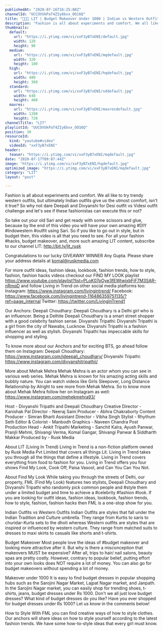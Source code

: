 ```yaml
---
publishedAt: "2020-07-16T16:25:08Z"
channelId: "UCCOVUkPaT4ZIy6bvx_OO16Q"
title: "👗👚😮 LIT | Budget Makeover Under 1000 | Indian vs Western Outfit Challenge ft. Mehak Mehra | FML"
description: "Fashion is all about experiments and comfort. We all like to try trendy western outfits, but ultimately Indian outfits give us the utmost comfort, isn't it true? So why not dare Deepali and Divyanshi for Desi outfit vs Videsi outfit challenge and let's see if these fashionistas can execute this or not?\n\nSo take out your old Sari and get ready with some scissors and glue, because by the end of this video you will have your own amazing #DIY #Indowestern #outfit using Sari. So if you like to go out in style, but in budget then, this video is all that you need to see. For all your fashion #hacks, budget makeover, and, more such amazing LIT content, subscribe to our channel LIT: http://bit.ly/lit_rusk\n\nCongratulations to our lucky GIVEAWAY WINNER Any Gupta. Please share your address details at komal@ruskmedia.com\n\nFor more outfit ideas, fashion ideas, lookbook, fashion trends, how to style, fashion, fashion hacks videos checkout our FIND MY LOOK playlist https://www.youtube.com/playlist?list=PLoK07pOye3fEWtwixbFjF7M3SAR-nRmqD and follow Living in Trend on other social media platforms too:\nInstagram: https://www.instagram.com/livingintrend/\nFacebook: https://www.facebook.com/livingintrend-116486359751135/?ref=page_internal\nTwitter: https://twitter.com/LivingInTrend1\n\nOur Anchors:\nDeepali Choudhary: Deepali Choudhary is a Delhi girl who is an influencer. Being a Delhite Deepali Choudhary is a smart street shopper with a good celebrity fashion sense. \nDivyanshi Tripathi: Divyanshi Tripathi is a girl from the city of Nawabs, Lucknow. Divyanshi Tripathi is a fashion influencer as well as stylish. Divyanshi Tripathi has impeccable skills for shopping and styling. \n\nTo know more about our Anchors and for exciting BTS, go ahead follow them on Instagram: \nDeepali Choudhary: https://www.instagram.com/ideepali_choudhary/\nDivyanshi Tripathi: https://www.instagram.com/divyanshitripathii/\n\nMore about Mehak Mehra\nMehak Mehra is an actor whom you can see in various web series. Mehak Mehra is known for his amazing acting skills and bubbly nature. You can watch videos like Girls Sleepover, Long Distance Relationship by Alright to see more from Mehak Mehra. So to know more about Mehak Mehra follow her on Instagram as well: https://www.instagram.com/mehekmehra93/\n\nHost - Divyanshi Tripathi and Deepali Choudhary\nCreative Director - Kanishak Pal\nDirector - Neeraj Saini\nProducer - Abhra Chakraborty\nContent Producer - Simran Bharti\nAssistant Director - Vibha Singh\nStylist - Rhythum Seth\nEditor & Colorist - Manbodh \nGraphics - Naveen Chandra\nPost Production Head - Ankit Tripathi \nMarketing - Sanchit Kalra, Ayush Panwar, Pranjli Mehmi, Shivangi Verma, Komal Gangar, Shivangi Panwar & Siddharth Makkar\nProduced by - Rusk Media\n\nAbout LIT (Living In Trend)\nLiving in Trend is a non-fiction platform owned by Rusk Media Pvt Limited that covers all things Lit. Living in Trend takes you through all the things that define a lifestyle. Living in Trend covers everything from food to fashion for you. Living in Trend offers you four shows Find My Look, Cook Off, Paisa Vasool, and Can You Can You Not. \n\nAbout Find My Look\nWhile taking you through the streets of Delhi, our property, FML (Find My Look) features two stylists, Deepali Choudhary and Divyanshi Tripathi who randomly pick common people and #style them under a limited budget and time to achieve a #celebrity #fashion #look. If you are looking for outfit ideas, fashion ideas, lookbook, fashion trends, how to style, fashion, fashion hacks then FML is a one-stop show for you. \n\nIndian Outfits vs Western Outfits\nIndian Outfits are styles that fall under the Indian Tradition and Culture umbrella. They range from Kurtis to saris to churidar-Kurta sets to the dhoti whereas Western outfits are styles that are inspired or influenced by western culture. They range from matched suits to dresses to maxi skirts to casuals like shorts and t-shirts.\n\nBudget Makeover\nMost people love the ideas of #budget makeover and looking more attractive after it. But why is there a misconception that makeovers MUST be expensive? After all, trips to hair/ nail salons, beauty spas are pretty costly. However, contrary to popular belief, putting effort into your own looks does NOT require a lot of money. You can also go for budget makeovers without spending a lot of money. \n\nMakeover under 1000\nIt is easy to find budget dresses in popular shopping hubs such as the Sarojini Nagar Market, Lajpat Nagar market, and Janpath. In the Sarojini Nagar market, you can easily shop for trending shoes, t-shirts, jeans, budget dresses under Rs 1000. Don't we all just love budget dresses? What kind of budget dresses do you like? Have you ever shopped for budget dresses under Rs 1000? Let us know in the comments below!\n\nHow to Style\nWith FML you can find creative ways of how to style clothes. Our anchors will share ideas on how to style yourself according to the latest fashion trends. We have some how-to-style ideas that every girl must know."
thumbnails:
  default:
    url: "https://i.ytimg.com/vi/xxF3yB7xENI/default.jpg"
    width: 120
    height: 90
  medium:
    url: "https://i.ytimg.com/vi/xxF3yB7xENI/mqdefault.jpg"
    width: 320
    height: 180
  high:
    url: "https://i.ytimg.com/vi/xxF3yB7xENI/hqdefault.jpg"
    width: 480
    height: 360
  standard:
    url: "https://i.ytimg.com/vi/xxF3yB7xENI/sddefault.jpg"
    width: 640
    height: 480
  maxres:
    url: "https://i.ytimg.com/vi/xxF3yB7xENI/maxresdefault.jpg"
    width: 1280
    height: 720
channelTitle: "LIT"
playlistId: "UUCOVUkPaT4ZIy6bvx_OO16Q"
position: 30
resourceId:
  kind: "youtube#video"
  videoId: "xxF3yB7xENI"
header:
  teaser: "https://i.ytimg.com/vi/xxF3yB7xENI/mqdefault.jpg"
date: "2020-07-17T09:07:44Z"
image: "https://i.ytimg.com/vi/xxF3yB7xENI/hqdefault.jpg"
optimized_image: "https://i.ytimg.com/vi/xxF3yB7xENI/mqdefault.jpg"
category: "LIT"
layout: "post"

---
```

Fashion is all about experiments and comfort. We all like to try trendy western outfits, but ultimately Indian outfits give us the utmost comfort, isn't it true? So why not dare Deepali and Divyanshi for Desi outfit vs Videsi outfit challenge and let's see if these fashionistas can execute this or not?

So take out your old Sari and get ready with some scissors and glue, because by the end of this video you will have your own amazing #DIY #Indowestern #outfit using Sari. So if you like to go out in style, but in budget then, this video is all that you need to see. For all your fashion #hacks, budget makeover, and, more such amazing LIT content, subscribe to our channel LIT: http://bit.ly/lit_rusk

Congratulations to our lucky GIVEAWAY WINNER Any Gupta. Please share your address details at komal@ruskmedia.com

For more outfit ideas, fashion ideas, lookbook, fashion trends, how to style, fashion, fashion hacks videos checkout our FIND MY LOOK playlist https://www.youtube.com/playlist?list=PLoK07pOye3fEWtwixbFjF7M3SAR-nRmqD and follow Living in Trend on other social media platforms too:
Instagram: https://www.instagram.com/livingintrend/
Facebook: https://www.facebook.com/livingintrend-116486359751135/?ref=page_internal
Twitter: https://twitter.com/LivingInTrend1

Our Anchors:
Deepali Choudhary: Deepali Choudhary is a Delhi girl who is an influencer. Being a Delhite Deepali Choudhary is a smart street shopper with a good celebrity fashion sense. 
Divyanshi Tripathi: Divyanshi Tripathi is a girl from the city of Nawabs, Lucknow. Divyanshi Tripathi is a fashion influencer as well as stylish. Divyanshi Tripathi has impeccable skills for shopping and styling. 

To know more about our Anchors and for exciting BTS, go ahead follow them on Instagram: 
Deepali Choudhary: https://www.instagram.com/ideepali_choudhary/
Divyanshi Tripathi: https://www.instagram.com/divyanshitripathii/

More about Mehak Mehra
Mehak Mehra is an actor whom you can see in various web series. Mehak Mehra is known for his amazing acting skills and bubbly nature. You can watch videos like Girls Sleepover, Long Distance Relationship by Alright to see more from Mehak Mehra. So to know more about Mehak Mehra follow her on Instagram as well: https://www.instagram.com/mehekmehra93/

Host - Divyanshi Tripathi and Deepali Choudhary
Creative Director - Kanishak Pal
Director - Neeraj Saini
Producer - Abhra Chakraborty
Content Producer - Simran Bharti
Assistant Director - Vibha Singh
Stylist - Rhythum Seth
Editor & Colorist - Manbodh 
Graphics - Naveen Chandra
Post Production Head - Ankit Tripathi 
Marketing - Sanchit Kalra, Ayush Panwar, Pranjli Mehmi, Shivangi Verma, Komal Gangar, Shivangi Panwar & Siddharth Makkar
Produced by - Rusk Media

About LIT (Living In Trend)
Living in Trend is a non-fiction platform owned by Rusk Media Pvt Limited that covers all things Lit. Living in Trend takes you through all the things that define a lifestyle. Living in Trend covers everything from food to fashion for you. Living in Trend offers you four shows Find My Look, Cook Off, Paisa Vasool, and Can You Can You Not. 

About Find My Look
While taking you through the streets of Delhi, our property, FML (Find My Look) features two stylists, Deepali Choudhary and Divyanshi Tripathi who randomly pick common people and #style them under a limited budget and time to achieve a #celebrity #fashion #look. If you are looking for outfit ideas, fashion ideas, lookbook, fashion trends, how to style, fashion, fashion hacks then FML is a one-stop show for you. 

Indian Outfits vs Western Outfits
Indian Outfits are styles that fall under the Indian Tradition and Culture umbrella. They range from Kurtis to saris to churidar-Kurta sets to the dhoti whereas Western outfits are styles that are inspired or influenced by western culture. They range from matched suits to dresses to maxi skirts to casuals like shorts and t-shirts.

Budget Makeover
Most people love the ideas of #budget makeover and looking more attractive after it. But why is there a misconception that makeovers MUST be expensive? After all, trips to hair/ nail salons, beauty spas are pretty costly. However, contrary to popular belief, putting effort into your own looks does NOT require a lot of money. You can also go for budget makeovers without spending a lot of money. 

Makeover under 1000
It is easy to find budget dresses in popular shopping hubs such as the Sarojini Nagar Market, Lajpat Nagar market, and Janpath. In the Sarojini Nagar market, you can easily shop for trending shoes, t-shirts, jeans, budget dresses under Rs 1000. Don't we all just love budget dresses? What kind of budget dresses do you like? Have you ever shopped for budget dresses under Rs 1000? Let us know in the comments below!

How to Style
With FML you can find creative ways of how to style clothes. Our anchors will share ideas on how to style yourself according to the latest fashion trends. We have some how-to-style ideas that every girl must know.